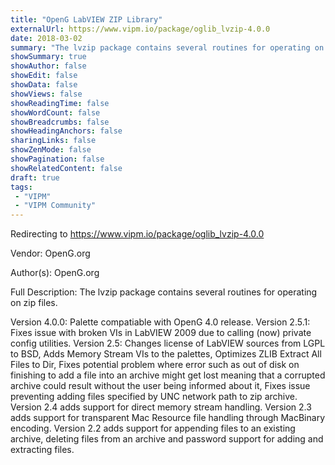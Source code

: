 ```yaml
---
title: "OpenG LabVIEW ZIP Library"
externalUrl: https://www.vipm.io/package/oglib_lvzip-4.0.0
date: 2018-03-02
summary: "The lvzip package contains several routines for operating on zip files."
showSummary: true
showAuthor: false
showEdit: false
showData: false
showViews: false
showReadingTime: false
showWordCount: false
showBreadcrumbs: false
showHeadingAnchors: false
sharingLinks: false
showZenMode: false
showPagination: false
showRelatedContent: false
draft: true
tags:
 - "VIPM"
 - "VIPM Community"
---
```


Redirecting to https://www.vipm.io/package/oglib_lvzip-4.0.0

Vendor: OpenG.org

Author(s): OpenG.org
 
Full Description:
The lvzip package contains several routines for operating on zip files.

Version 4.0.0: Palette compatiable with OpenG 4.0 release. 
Version 2.5.1: Fixes issue with broken VIs in LabVIEW 2009 due to calling (now) private config utilities.
Version 2.5: Changes license of LabVIEW sources from LGPL to BSD, Adds Memory Stream VIs to the palettes, Optimizes ZLIB Extract All Files to Dir, Fixes potential problem where error such as out of disk on finishing to add a file into an archive might get lost meaning that a corrupted archive could result without the user being informed about it, Fixes issue preventing adding files specified by UNC network path to zip archive.
Version 2.4 adds support for direct memory stream handling.
Version 2.3 adds support for transparent Mac Resource file handling through MacBinary encoding.
Version 2.2 adds support for appending files to an existing archive, deleting files from an archive and password support for adding and extracting files.